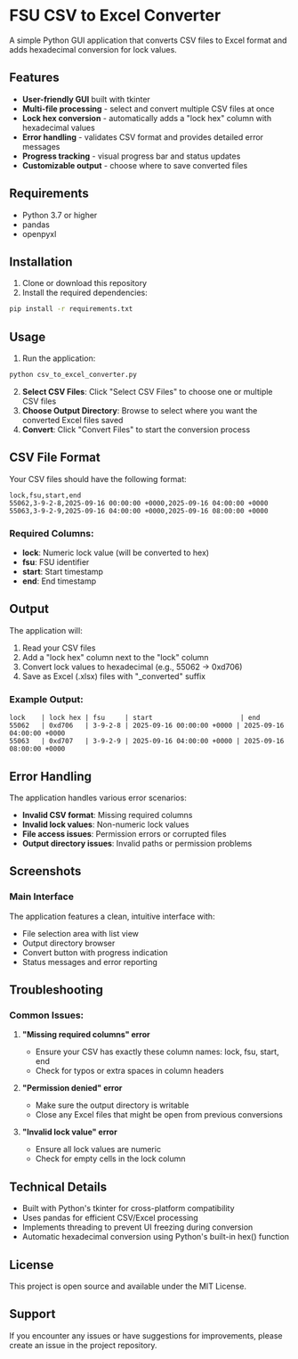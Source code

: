 # FSU CSV to Excel Converter

A simple Python GUI application that converts CSV files to Excel format and adds hexadecimal conversion for lock values.

## Features

- **User-friendly GUI** built with tkinter
- **Multi-file processing** - select and convert multiple CSV files at once
- **Lock hex conversion** - automatically adds a "lock hex" column with hexadecimal values
- **Error handling** - validates CSV format and provides detailed error messages
- **Progress tracking** - visual progress bar and status updates
- **Customizable output** - choose where to save converted files

## Requirements

- Python 3.7 or higher
- pandas
- openpyxl

## Installation

1. Clone or download this repository
2. Install the required dependencies:

```bash
pip install -r requirements.txt
```

## Usage

1. Run the application:

```bash
python csv_to_excel_converter.py
```

2. **Select CSV Files**: Click "Select CSV Files" to choose one or multiple CSV files
3. **Choose Output Directory**: Browse to select where you want the converted Excel files saved
4. **Convert**: Click "Convert Files" to start the conversion process

## CSV File Format

Your CSV files should have the following format:

```csv
lock,fsu,start,end
55062,3-9-2-8,2025-09-16 00:00:00 +0000,2025-09-16 04:00:00 +0000
55063,3-9-2-9,2025-09-16 04:00:00 +0000,2025-09-16 08:00:00 +0000
```

### Required Columns:
- **lock**: Numeric lock value (will be converted to hex)
- **fsu**: FSU identifier
- **start**: Start timestamp
- **end**: End timestamp

## Output

The application will:
1. Read your CSV files
2. Add a "lock hex" column next to the "lock" column
3. Convert lock values to hexadecimal (e.g., 55062 → 0xd706)
4. Save as Excel (.xlsx) files with "_converted" suffix

### Example Output:
```
lock    | lock hex | fsu     | start                      | end
55062   | 0xd706   | 3-9-2-8 | 2025-09-16 00:00:00 +0000 | 2025-09-16 04:00:00 +0000
55063   | 0xd707   | 3-9-2-9 | 2025-09-16 04:00:00 +0000 | 2025-09-16 08:00:00 +0000
```

## Error Handling

The application handles various error scenarios:
- **Invalid CSV format**: Missing required columns
- **Invalid lock values**: Non-numeric lock values
- **File access issues**: Permission errors or corrupted files
- **Output directory issues**: Invalid paths or permission problems

## Screenshots

### Main Interface
The application features a clean, intuitive interface with:
- File selection area with list view
- Output directory browser
- Convert button with progress indication
- Status messages and error reporting

## Troubleshooting

### Common Issues:

1. **"Missing required columns" error**
   - Ensure your CSV has exactly these column names: lock, fsu, start, end
   - Check for typos or extra spaces in column headers

2. **"Permission denied" error**
   - Make sure the output directory is writable
   - Close any Excel files that might be open from previous conversions

3. **"Invalid lock value" error**
   - Ensure all lock values are numeric
   - Check for empty cells in the lock column

## Technical Details

- Built with Python's tkinter for cross-platform compatibility
- Uses pandas for efficient CSV/Excel processing
- Implements threading to prevent UI freezing during conversion
- Automatic hexadecimal conversion using Python's built-in hex() function

## License

This project is open source and available under the MIT License.

## Support

If you encounter any issues or have suggestions for improvements, please create an issue in the project repository.